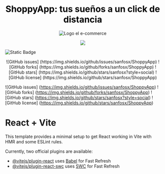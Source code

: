 <h1 align="center">
  <span style="color:black">ShoppyApp: tus sueños a un click de distancia</span>
</h1>

<div align="center">
  <img src="https://shoppy-app-nine.vercel.app/assets/logoShoppyApp-1584910d.svg" alt="Logo el e-commerce" />
</div>

<p align="center">
   <img src="https://img.shields.io/badge/STATUS-EN%20DESAROLLO-green">
   </p>

![Static Badge](https://img.shields.io/badge/https%3A%2F%2Fgithub.com%2Fsanfosx%2FShoppyApp%2Ftree%2Fivanmaxibt)

<p align="center">
   ![GitHub issues] (https://img.shields.io/github/issues/sanfosx/ShoppyApp)
    ![GitHub forks] (https://img.shields.io/github/forks/sanfosx/ShoppyApp)
    ![GitHub stars] (https://img.shields.io/github/stars/sanfosx?style=social)
    ![GitHub license] (https://img.shields.io/github/stars/sanfosx/ShoppyApp)
   </p>

![GitHub issues] (https://img.shields.io/github/issues/sanfosx/ShoppyApp)
![GitHub forks] (https://img.shields.io/github/forks/sanfosx/ShoppyApp)
![GitHub stars] (https://img.shields.io/github/stars/sanfosx?style=social)
![GitHub license] (https://img.shields.io/github/stars/sanfosx/ShoppyApp)

# React + Vite

This template provides a minimal setup to get React working in Vite with HMR and some ESLint rules.

Currently, two official plugins are available:

- [@vitejs/plugin-react](https://github.com/vitejs/vite-plugin-react/blob/main/packages/plugin-react/README.md) uses [Babel](https://babeljs.io/) for Fast Refresh
- [@vitejs/plugin-react-swc](https://github.com/vitejs/vite-plugin-react-swc) uses [SWC](https://swc.rs/) for Fast Refresh
